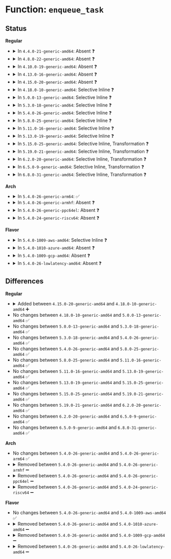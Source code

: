 # Function: <code>enqueue_task</code>

## Status
<b>Regular</b>
<ul>
<li>
<details>
<summary>In <code>4.4.0-21-generic-amd64</code>: Absent ❓</summary>

```json
{
  "name": "enqueue_task",
  "collision_type": "Unique Static",
  "inline_type": "Full",
  "funcs": [
    {
      "addr": 18446744071579540213,
      "name": "enqueue_task",
      "external": false,
      "loc": "kernel/sched/core.c:830",
      "file": "kernel/sched/core.c",
      "inline": "declared, inlined",
      "caller_inline": [
        "kernel/sched/core.c:__sched_setscheduler",
        "kernel/sched/core.c:activate_task",
        "kernel/sched/core.c:do_set_cpus_allowed",
        "kernel/sched/core.c:move_queued_task",
        "kernel/sched/core.c:rt_mutex_setprio",
        "kernel/sched/core.c:sched_setnuma",
        "kernel/sched/core.c:sched_move_task"
      ],
      "caller_func": []
    }
  ],
  "symbols": []
}
```
</details>
</li>
<li>
<details>
<summary>In <code>4.8.0-22-generic-amd64</code>: Absent ❓</summary>

```json
{
  "name": "enqueue_task",
  "collision_type": "Unique Static",
  "inline_type": "Full",
  "funcs": [
    {
      "addr": 18446744071579579017,
      "name": "enqueue_task",
      "external": false,
      "loc": "kernel/sched/core.c:748",
      "file": "kernel/sched/core.c",
      "inline": "declared, inlined",
      "caller_inline": [
        "kernel/sched/core.c:sched_move_task",
        "kernel/sched/core.c:sched_setnuma",
        "kernel/sched/core.c:__sched_setscheduler",
        "kernel/sched/core.c:rt_mutex_setprio",
        "kernel/sched/core.c:do_set_cpus_allowed",
        "kernel/sched/core.c:move_queued_task",
        "kernel/sched/core.c:activate_task"
      ],
      "caller_func": []
    }
  ],
  "symbols": []
}
```
</details>
</li>
<li>
<details>
<summary>In <code>4.10.0-19-generic-amd64</code>: Absent ❓</summary>

```json
{
  "name": "enqueue_task",
  "collision_type": "Unique Static",
  "inline_type": "Full",
  "funcs": [
    {
      "addr": 18446744071579605148,
      "name": "enqueue_task",
      "external": false,
      "loc": "kernel/sched/core.c:755",
      "file": "kernel/sched/core.c",
      "inline": "declared, inlined",
      "caller_inline": [
        "kernel/sched/core.c:sched_move_task",
        "kernel/sched/core.c:sched_setnuma",
        "kernel/sched/core.c:__sched_setscheduler",
        "kernel/sched/core.c:rt_mutex_setprio",
        "kernel/sched/core.c:do_set_cpus_allowed",
        "kernel/sched/core.c:move_queued_task",
        "kernel/sched/core.c:activate_task"
      ],
      "caller_func": []
    }
  ],
  "symbols": []
}
```
</details>
</li>
<li>
<details>
<summary>In <code>4.13.0-16-generic-amd64</code>: Absent ❓</summary>

```json
{
  "name": "enqueue_task",
  "collision_type": "Unique Static",
  "inline_type": "Full",
  "funcs": [
    {
      "addr": 18446744071579583692,
      "name": "enqueue_task",
      "external": false,
      "loc": "kernel/sched/core.c:754",
      "file": "kernel/sched/core.c",
      "inline": "declared, inlined",
      "caller_inline": [
        "kernel/sched/core.c:sched_move_task",
        "kernel/sched/core.c:sched_setnuma",
        "kernel/sched/core.c:__sched_setscheduler",
        "kernel/sched/core.c:rt_mutex_setprio",
        "kernel/sched/core.c:do_set_cpus_allowed",
        "kernel/sched/core.c:move_queued_task",
        "kernel/sched/core.c:activate_task"
      ],
      "caller_func": []
    }
  ],
  "symbols": []
}
```
</details>
</li>
<li>
<details>
<summary>In <code>4.15.0-20-generic-amd64</code>: Absent ❓</summary>

```json
{
  "name": "enqueue_task",
  "collision_type": "Unique Static",
  "inline_type": "Full",
  "funcs": [
    {
      "addr": 18446744071579613080,
      "name": "enqueue_task",
      "external": false,
      "loc": "kernel/sched/core.c:764",
      "file": "kernel/sched/core.c",
      "inline": "declared, inlined",
      "caller_inline": [
        "kernel/sched/core.c:sched_move_task",
        "kernel/sched/core.c:sched_setnuma",
        "kernel/sched/core.c:__sched_setscheduler",
        "kernel/sched/core.c:rt_mutex_setprio",
        "kernel/sched/core.c:do_set_cpus_allowed",
        "kernel/sched/core.c:activate_task"
      ],
      "caller_func": []
    }
  ],
  "symbols": []
}
```
</details>
</li>
<li>
<details>
<summary>In <code>4.18.0-10-generic-amd64</code>: Selective Inline ❓</summary>

```c
void enqueue_task(struct rq * rq, struct task_struct * p, int flags)
```

```json
{
  "name": "enqueue_task",
  "collision_type": "Unique Static",
  "inline_type": "Selective",
  "funcs": [
    {
      "addr": 18446744071579642914,
      "name": "enqueue_task",
      "external": false,
      "loc": "kernel/sched/core.c:742",
      "file": "kernel/sched/core.c",
      "inline": "declared, inlined",
      "caller_inline": [
        "kernel/sched/core.c:sched_move_task",
        "kernel/sched/core.c:sched_setnuma",
        "kernel/sched/core.c:do_set_cpus_allowed",
        "kernel/sched/core.c:activate_task"
      ],
      "caller_func": [
        "kernel/sched/core.c:__sched_setscheduler",
        "kernel/sched/core.c:rt_mutex_setprio"
      ]
    }
  ],
  "symbols": [
    {
      "addr": 18446744071579619440,
      "name": "enqueue_task",
      "section": ".text",
      "bind": "STB_LOCAL",
      "size": 147
    }
  ]
}
```
</details>
</li>
<li>
<details>
<summary>In <code>5.0.0-13-generic-amd64</code>: Selective Inline ❓</summary>

```c
void enqueue_task(struct rq * rq, struct task_struct * p, int flags)
```

```json
{
  "name": "enqueue_task",
  "collision_type": "Unique Static",
  "inline_type": "Selective",
  "funcs": [
    {
      "addr": 18446744071579662805,
      "name": "enqueue_task",
      "external": false,
      "loc": "kernel/sched/core.c:733",
      "file": "kernel/sched/core.c",
      "inline": "declared, inlined",
      "caller_inline": [
        "kernel/sched/core.c:activate_task"
      ],
      "caller_func": [
        "kernel/sched/core.c:sched_move_task",
        "kernel/sched/core.c:sched_move_task",
        "kernel/sched/core.c:sched_setnuma",
        "kernel/sched/core.c:sched_setnuma",
        "kernel/sched/core.c:__sched_setscheduler",
        "kernel/sched/core.c:rt_mutex_setprio",
        "kernel/sched/core.c:do_set_cpus_allowed",
        "kernel/sched/core.c:do_set_cpus_allowed"
      ]
    }
  ],
  "symbols": [
    {
      "addr": 18446744071579656848,
      "name": "enqueue_task",
      "section": ".text",
      "bind": "STB_LOCAL",
      "size": 260
    }
  ]
}
```
</details>
</li>
<li>
<details>
<summary>In <code>5.3.0-18-generic-amd64</code>: Selective Inline ❓</summary>

```c
void enqueue_task(struct rq * rq, struct task_struct * p, int flags)
```

```json
{
  "name": "enqueue_task",
  "collision_type": "Unique Static",
  "inline_type": "Selective",
  "funcs": [
    {
      "addr": 18446744071579713638,
      "name": "enqueue_task",
      "external": false,
      "loc": "kernel/sched/core.c:1170",
      "file": "kernel/sched/core.c",
      "inline": "declared, inlined",
      "caller_inline": [
        "kernel/sched/core.c:sched_move_task",
        "kernel/sched/core.c:sched_setnuma",
        "kernel/sched/core.c:__sched_setscheduler",
        "kernel/sched/core.c:do_set_cpus_allowed",
        "kernel/sched/core.c:activate_task"
      ],
      "caller_func": [
        "kernel/sched/core.c:rt_mutex_setprio"
      ]
    }
  ],
  "symbols": [
    {
      "addr": 18446744071579680496,
      "name": "enqueue_task",
      "section": ".text",
      "bind": "STB_LOCAL",
      "size": 696
    }
  ]
}
```
</details>
</li>
<li>
<details>
<summary>In <code>5.4.0-26-generic-amd64</code>: Selective Inline ❓</summary>

```c
void enqueue_task(struct rq * rq, struct task_struct * p, int flags)
```

```json
{
  "name": "enqueue_task",
  "collision_type": "Unique Static",
  "inline_type": "Selective",
  "funcs": [
    {
      "addr": 18446744071579755940,
      "name": "enqueue_task",
      "external": false,
      "loc": "kernel/sched/core.c:1290",
      "file": "kernel/sched/core.c",
      "inline": "declared, inlined",
      "caller_inline": [
        "kernel/sched/core.c:sched_move_task",
        "kernel/sched/core.c:sched_setnuma",
        "kernel/sched/core.c:rt_mutex_setprio",
        "kernel/sched/core.c:do_set_cpus_allowed",
        "kernel/sched/core.c:activate_task"
      ],
      "caller_func": [
        "kernel/sched/core.c:__sched_setscheduler"
      ]
    }
  ],
  "symbols": [
    {
      "addr": 18446744071579720272,
      "name": "enqueue_task",
      "section": ".text",
      "bind": "STB_LOCAL",
      "size": 900
    }
  ]
}
```
</details>
</li>
<li>
<details>
<summary>In <code>5.8.0-25-generic-amd64</code>: Selective Inline ❓</summary>

```c
void enqueue_task(struct rq * rq, struct task_struct * p, int flags)
```

```json
{
  "name": "enqueue_task",
  "collision_type": "Unique Static",
  "inline_type": "Selective",
  "funcs": [
    {
      "addr": 18446744071579789947,
      "name": "enqueue_task",
      "external": false,
      "loc": "kernel/sched/core.c:1372",
      "file": "kernel/sched/core.c",
      "inline": "declared, inlined",
      "caller_inline": [
        "kernel/sched/core.c:sched_move_task",
        "kernel/sched/core.c:sched_setnuma",
        "kernel/sched/core.c:do_set_cpus_allowed"
      ],
      "caller_func": [
        "kernel/sched/core.c:__sched_setscheduler",
        "kernel/sched/core.c:rt_mutex_setprio",
        "kernel/sched/core.c:wake_up_new_task",
        "kernel/sched/core.c:try_to_wake_up",
        "kernel/sched/core.c:sched_ttwu_pending",
        "kernel/sched/core.c:move_queued_task"
      ]
    }
  ],
  "symbols": [
    {
      "addr": 18446744071579762784,
      "name": "enqueue_task",
      "section": ".text",
      "bind": "STB_LOCAL",
      "size": 330
    }
  ]
}
```
</details>
</li>
<li>
<details>
<summary>In <code>5.11.0-16-generic-amd64</code>: Selective Inline ❓</summary>

```c
void enqueue_task(struct rq * rq, struct task_struct * p, int flags)
```

```json
{
  "name": "enqueue_task",
  "collision_type": "Unique Static",
  "inline_type": "Selective",
  "funcs": [
    {
      "addr": 18446744071579781502,
      "name": "enqueue_task",
      "external": false,
      "loc": "kernel/sched/core.c:1583",
      "file": "kernel/sched/core.c",
      "inline": "declared, inlined",
      "caller_inline": [
        "kernel/sched/core.c:sched_move_task",
        "kernel/sched/core.c:sched_setnuma",
        "kernel/sched/core.c:__do_set_cpus_allowed"
      ],
      "caller_func": [
        "kernel/sched/core.c:__sched_setscheduler",
        "kernel/sched/core.c:rt_mutex_setprio",
        "kernel/sched/core.c:wake_up_new_task",
        "kernel/sched/core.c:ttwu_do_activate",
        "kernel/sched/core.c:push_cpu_stop",
        "kernel/sched/core.c:move_queued_task"
      ]
    }
  ],
  "symbols": [
    {
      "addr": 18446744071579751616,
      "name": "enqueue_task",
      "section": ".text",
      "bind": "STB_LOCAL",
      "size": 370
    }
  ]
}
```
</details>
</li>
<li>
<details>
<summary>In <code>5.13.0-19-generic-amd64</code>: Selective Inline ❓</summary>

```c
void enqueue_task(struct rq * rq, struct task_struct * p, int flags)
```

```json
{
  "name": "enqueue_task",
  "collision_type": "Unique Static",
  "inline_type": "Selective",
  "funcs": [
    {
      "addr": 18446744071579789630,
      "name": "enqueue_task",
      "external": false,
      "loc": "kernel/sched/core.c:1593",
      "file": "kernel/sched/core.c",
      "inline": "declared, inlined",
      "caller_inline": [
        "kernel/sched/core.c:sched_move_task",
        "kernel/sched/core.c:sched_setnuma",
        "kernel/sched/core.c:__do_set_cpus_allowed"
      ],
      "caller_func": [
        "kernel/sched/core.c:__sched_setscheduler",
        "kernel/sched/core.c:rt_mutex_setprio",
        "kernel/sched/core.c:wake_up_new_task",
        "kernel/sched/core.c:ttwu_do_activate",
        "kernel/sched/core.c:push_cpu_stop",
        "kernel/sched/core.c:move_queued_task"
      ]
    }
  ],
  "symbols": [
    {
      "addr": 18446744071579758384,
      "name": "enqueue_task",
      "section": ".text",
      "bind": "STB_LOCAL",
      "size": 370
    }
  ]
}
```
</details>
</li>
<li>
<details>
<summary>In <code>5.15.0-25-generic-amd64</code>: Selective Inline, Transformation ❓</summary>

```c
void enqueue_task(struct rq * rq, struct task_struct * p, int flags)
```

```json
{
  "name": "enqueue_task",
  "collision_type": "Unique Static",
  "inline_type": "Selective",
  "funcs": [
    {
      "addr": 18446744071579885202,
      "name": "enqueue_task",
      "external": false,
      "loc": "kernel/sched/core.c:1965",
      "file": "kernel/sched/core.c",
      "inline": "declared, inlined",
      "caller_inline": [
        "kernel/sched/core.c:sched_move_task",
        "kernel/sched/core.c:sched_setnuma",
        "kernel/sched/core.c:__do_set_cpus_allowed"
      ],
      "caller_func": [
        "kernel/sched/core.c:__sched_setscheduler",
        "kernel/sched/core.c:rt_mutex_setprio",
        "kernel/sched/core.c:try_steal_cookie",
        "kernel/sched/core.c:wake_up_new_task",
        "kernel/sched/core.c:ttwu_do_activate",
        "kernel/sched/core.c:push_cpu_stop",
        "kernel/sched/core.c:move_queued_task"
      ]
    }
  ],
  "symbols": [
    {
      "addr": 18446744071579844256,
      "name": "enqueue_task",
      "section": ".text",
      "bind": "STB_LOCAL",
      "size": 398
    },
    {
      "addr": 18446744071592107280,
      "name": "enqueue_task.cold",
      "section": ".text",
      "bind": "STB_LOCAL",
      "size": 20
    }
  ]
}
```
</details>
</li>
<li>
<details>
<summary>In <code>5.19.0-21-generic-amd64</code>: Selective Inline, Transformation ❓</summary>

```c
void enqueue_task(struct rq * rq, struct task_struct * p, int flags)
```

```json
{
  "name": "enqueue_task",
  "collision_type": "Unique Static",
  "inline_type": "Selective",
  "funcs": [
    {
      "addr": 18446744071580002572,
      "name": "enqueue_task",
      "external": false,
      "loc": "kernel/sched/core.c:2061",
      "file": "kernel/sched/core.c",
      "inline": "declared, inlined",
      "caller_inline": [
        "kernel/sched/core.c:sched_move_task",
        "kernel/sched/core.c:sched_setnuma",
        "kernel/sched/core.c:set_user_nice",
        "kernel/sched/core.c:__do_set_cpus_allowed"
      ],
      "caller_func": [
        "kernel/sched/core.c:__sched_setscheduler",
        "kernel/sched/core.c:rt_mutex_setprio",
        "kernel/sched/core.c:try_steal_cookie",
        "kernel/sched/core.c:wake_up_new_task",
        "kernel/sched/core.c:ttwu_do_activate",
        "kernel/sched/core.c:push_cpu_stop",
        "kernel/sched/core.c:move_queued_task"
      ]
    }
  ],
  "symbols": [
    {
      "addr": 18446744071579960160,
      "name": "enqueue_task",
      "section": ".text",
      "bind": "STB_LOCAL",
      "size": 431
    },
    {
      "addr": 18446744071593874997,
      "name": "enqueue_task.cold",
      "section": ".text",
      "bind": "STB_LOCAL",
      "size": 21
    }
  ]
}
```
</details>
</li>
<li>
<details>
<summary>In <code>6.2.0-20-generic-amd64</code>: Selective Inline, Transformation ❓</summary>

```c
void enqueue_task(struct rq * rq, struct task_struct * p, int flags)
```

```json
{
  "name": "enqueue_task",
  "collision_type": "Unique Static",
  "inline_type": "Selective",
  "funcs": [
    {
      "addr": 18446744071580165028,
      "name": "enqueue_task",
      "external": false,
      "loc": "kernel/sched/core.c:2049",
      "file": "kernel/sched/core.c",
      "inline": "declared, inlined",
      "caller_inline": [
        "kernel/sched/core.c:sched_move_task",
        "kernel/sched/core.c:sched_setnuma",
        "kernel/sched/core.c:set_user_nice",
        "kernel/sched/core.c:__do_set_cpus_allowed"
      ],
      "caller_func": [
        "kernel/sched/core.c:__sched_setscheduler",
        "kernel/sched/core.c:rt_mutex_setprio",
        "kernel/sched/core.c:try_steal_cookie",
        "kernel/sched/core.c:wake_up_new_task",
        "kernel/sched/core.c:ttwu_do_activate",
        "kernel/sched/core.c:push_cpu_stop",
        "kernel/sched/core.c:move_queued_task"
      ]
    }
  ],
  "symbols": [
    {
      "addr": 18446744071580119856,
      "name": "enqueue_task",
      "section": ".text",
      "bind": "STB_LOCAL",
      "size": 407
    },
    {
      "addr": 18446744071595977384,
      "name": "enqueue_task.cold",
      "section": ".text",
      "bind": "STB_LOCAL",
      "size": 21
    }
  ]
}
```
</details>
</li>
<li>
<details>
<summary>In <code>6.5.0-9-generic-amd64</code>: Selective Inline, Transformation ❓</summary>

```c
void enqueue_task(struct rq * rq, struct task_struct * p, int flags)
```

```json
{
  "name": "enqueue_task",
  "collision_type": "Unique Static",
  "inline_type": "Selective",
  "funcs": [
    {
      "addr": 18446744071580213279,
      "name": "enqueue_task",
      "external": false,
      "loc": "kernel/sched/core.c:2071",
      "file": "kernel/sched/core.c",
      "inline": "declared, inlined",
      "caller_inline": [
        "kernel/sched/core.c:sched_move_task",
        "kernel/sched/core.c:sched_setnuma",
        "kernel/sched/core.c:set_user_nice",
        "kernel/sched/core.c:__do_set_cpus_allowed"
      ],
      "caller_func": [
        "kernel/sched/core.c:__sched_setscheduler",
        "kernel/sched/core.c:rt_mutex_setprio",
        "kernel/sched/core.c:try_steal_cookie",
        "kernel/sched/core.c:wake_up_new_task",
        "kernel/sched/core.c:ttwu_do_activate",
        "kernel/sched/core.c:push_cpu_stop",
        "kernel/sched/core.c:move_queued_task"
      ]
    }
  ],
  "symbols": [
    {
      "addr": 18446744071580181424,
      "name": "enqueue_task",
      "section": ".text",
      "bind": "STB_LOCAL",
      "size": 381
    },
    {
      "addr": 18446744071596495224,
      "name": "enqueue_task.cold",
      "section": ".text",
      "bind": "STB_LOCAL",
      "size": 21
    }
  ]
}
```
</details>
</li>
<li>
<details>
<summary>In <code>6.8.0-31-generic-amd64</code>: Selective Inline, Transformation ❓</summary>

```c
void enqueue_task(struct rq * rq, struct task_struct * p, int flags)
```

```json
{
  "name": "enqueue_task",
  "collision_type": "Unique Static",
  "inline_type": "Selective",
  "funcs": [
    {
      "addr": 18446744071580261981,
      "name": "enqueue_task",
      "external": false,
      "loc": "kernel/sched/core.c:2107",
      "file": "kernel/sched/core.c",
      "inline": "declared, inlined",
      "caller_inline": [
        "kernel/sched/core.c:sched_move_task",
        "kernel/sched/core.c:sched_setnuma",
        "kernel/sched/core.c:set_user_nice",
        "kernel/sched/core.c:__do_set_cpus_allowed"
      ],
      "caller_func": [
        "kernel/sched/core.c:__sched_setscheduler",
        "kernel/sched/core.c:rt_mutex_setprio",
        "kernel/sched/core.c:try_steal_cookie",
        "kernel/sched/core.c:wake_up_new_task",
        "kernel/sched/core.c:ttwu_do_activate",
        "kernel/sched/core.c:push_cpu_stop",
        "kernel/sched/core.c:move_queued_task"
      ]
    }
  ],
  "symbols": [
    {
      "addr": 18446744071580227968,
      "name": "enqueue_task",
      "section": ".text",
      "bind": "STB_LOCAL",
      "size": 381
    },
    {
      "addr": 18446744071597392027,
      "name": "enqueue_task.cold",
      "section": ".text",
      "bind": "STB_LOCAL",
      "size": 21
    }
  ]
}
```
</details>
</li>
</ul>
<b>Arch</b>
<ul>
<li>
<details>
<summary>In <code>5.4.0-26-generic-arm64</code>: ✅</summary>

```c
void enqueue_task(struct rq * rq, struct task_struct * p, int flags)
```

```json
{
  "name": "enqueue_task",
  "collision_type": "Unique Static",
  "inline_type": "No",
  "funcs": [
    {
      "addr": 18446603336490902832,
      "name": "enqueue_task",
      "external": false,
      "loc": "kernel/sched/core.c:1290",
      "file": "kernel/sched/core.c",
      "inline": "seen, unknown",
      "caller_inline": [],
      "caller_func": [
        "kernel/sched/core.c:sched_move_task",
        "kernel/sched/core.c:sched_move_task",
        "kernel/sched/core.c:sched_setnuma",
        "kernel/sched/core.c:sched_setnuma",
        "kernel/sched/core.c:__sched_setscheduler",
        "kernel/sched/core.c:rt_mutex_setprio",
        "kernel/sched/core.c:do_set_cpus_allowed",
        "kernel/sched/core.c:do_set_cpus_allowed",
        "kernel/sched/core.c:move_queued_task",
        "kernel/sched/core.c:activate_task"
      ]
    }
  ],
  "symbols": [
    {
      "addr": 18446603336490902832,
      "name": "enqueue_task",
      "section": ".text",
      "bind": "STB_LOCAL",
      "size": 740
    }
  ]
}
```
</details>
</li>
<li>
<details>
<summary>In <code>5.4.0-26-generic-armhf</code>: Absent ❓</summary>

```json
{
  "name": "enqueue_task",
  "collision_type": "Unique Static",
  "inline_type": "Full",
  "funcs": [
    {
      "addr": 3224952780,
      "name": "enqueue_task",
      "external": false,
      "loc": "kernel/sched/core.c:1290",
      "file": "kernel/sched/core.c",
      "inline": "declared, inlined",
      "caller_inline": [
        "kernel/sched/core.c:sched_move_task",
        "kernel/sched/core.c:__sched_setscheduler",
        "kernel/sched/core.c:rt_mutex_setprio",
        "kernel/sched/core.c:do_set_cpus_allowed",
        "kernel/sched/core.c:move_queued_task",
        "kernel/sched/core.c:activate_task"
      ],
      "caller_func": []
    }
  ],
  "symbols": []
}
```
</details>
</li>
<li>
<details>
<summary>In <code>5.4.0-26-generic-ppc64el</code>: Absent ❓</summary>

```json
{
  "name": "enqueue_task",
  "collision_type": "Unique Static",
  "inline_type": "Full",
  "funcs": [
    {
      "addr": 13835058055283790288,
      "name": "enqueue_task",
      "external": false,
      "loc": "kernel/sched/core.c:1290",
      "file": "kernel/sched/core.c",
      "inline": "declared, inlined",
      "caller_inline": [
        "kernel/sched/core.c:sched_move_task",
        "kernel/sched/core.c:sched_setnuma",
        "kernel/sched/core.c:__sched_setscheduler",
        "kernel/sched/core.c:rt_mutex_setprio",
        "kernel/sched/core.c:do_set_cpus_allowed",
        "kernel/sched/core.c:move_queued_task",
        "kernel/sched/core.c:activate_task"
      ],
      "caller_func": []
    }
  ],
  "symbols": []
}
```
</details>
</li>
<li>
<details>
<summary>In <code>5.4.0-24-generic-riscv64</code>: Absent ❓</summary>

```json
{
  "name": "enqueue_task",
  "collision_type": "Unique Static",
  "inline_type": "Full",
  "funcs": [
    {
      "addr": 18446743936271568278,
      "name": "enqueue_task",
      "external": false,
      "loc": "kernel/sched/core.c:1290",
      "file": "kernel/sched/core.c",
      "inline": "declared, inlined",
      "caller_inline": [
        "kernel/sched/core.c:sched_move_task",
        "kernel/sched/core.c:__sched_setscheduler",
        "kernel/sched/core.c:rt_mutex_setprio",
        "kernel/sched/core.c:do_set_cpus_allowed",
        "kernel/sched/core.c:move_queued_task",
        "kernel/sched/core.c:activate_task"
      ],
      "caller_func": []
    }
  ],
  "symbols": []
}
```
</details>
</li>
</ul>
<b>Flavor</b>
<ul>
<li>
<details>
<summary>In <code>5.4.0-1009-aws-amd64</code>: Selective Inline ❓</summary>

```c
void enqueue_task(struct rq * rq, struct task_struct * p, int flags)
```

```json
{
  "name": "enqueue_task",
  "collision_type": "Unique Static",
  "inline_type": "Selective",
  "funcs": [
    {
      "addr": 18446744071579731860,
      "name": "enqueue_task",
      "external": false,
      "loc": "kernel/sched/core.c:1290",
      "file": "kernel/sched/core.c",
      "inline": "declared, inlined",
      "caller_inline": [
        "kernel/sched/core.c:sched_move_task",
        "kernel/sched/core.c:sched_setnuma",
        "kernel/sched/core.c:__sched_setscheduler",
        "kernel/sched/core.c:do_set_cpus_allowed",
        "kernel/sched/core.c:activate_task"
      ],
      "caller_func": [
        "kernel/sched/core.c:rt_mutex_setprio"
      ]
    }
  ],
  "symbols": [
    {
      "addr": 18446744071579696464,
      "name": "enqueue_task",
      "section": ".text",
      "bind": "STB_LOCAL",
      "size": 902
    }
  ]
}
```
</details>
</li>
<li>
<details>
<summary>In <code>5.4.0-1010-azure-amd64</code>: Absent ❓</summary>

```json
{
  "name": "enqueue_task",
  "collision_type": "Unique Static",
  "inline_type": "Full",
  "funcs": [
    {
      "addr": 18446744071579660708,
      "name": "enqueue_task",
      "external": false,
      "loc": "kernel/sched/core.c:1290",
      "file": "kernel/sched/core.c",
      "inline": "declared, inlined",
      "caller_inline": [
        "kernel/sched/core.c:sched_move_task",
        "kernel/sched/core.c:sched_setnuma",
        "kernel/sched/core.c:__sched_setscheduler",
        "kernel/sched/core.c:rt_mutex_setprio",
        "kernel/sched/core.c:do_set_cpus_allowed",
        "kernel/sched/core.c:activate_task"
      ],
      "caller_func": []
    }
  ],
  "symbols": []
}
```
</details>
</li>
<li>
<details>
<summary>In <code>5.4.0-1009-gcp-amd64</code>: Absent ❓</summary>

```json
{
  "name": "enqueue_task",
  "collision_type": "Unique Static",
  "inline_type": "Full",
  "funcs": [
    {
      "addr": 18446744071579717280,
      "name": "enqueue_task",
      "external": false,
      "loc": "kernel/sched/core.c:1290",
      "file": "kernel/sched/core.c",
      "inline": "declared, inlined",
      "caller_inline": [
        "kernel/sched/core.c:sched_move_task",
        "kernel/sched/core.c:sched_setnuma",
        "kernel/sched/core.c:__sched_setscheduler",
        "kernel/sched/core.c:rt_mutex_setprio",
        "kernel/sched/core.c:do_set_cpus_allowed",
        "kernel/sched/core.c:activate_task"
      ],
      "caller_func": []
    }
  ],
  "symbols": []
}
```
</details>
</li>
<li>
<details>
<summary>In <code>5.4.0-26-lowlatency-amd64</code>: Absent ❓</summary>

```json
{
  "name": "enqueue_task",
  "collision_type": "Unique Static",
  "inline_type": "Full",
  "funcs": [
    {
      "addr": 18446744071579763570,
      "name": "enqueue_task",
      "external": false,
      "loc": "kernel/sched/core.c:1290",
      "file": "kernel/sched/core.c",
      "inline": "declared, inlined",
      "caller_inline": [
        "kernel/sched/core.c:sched_move_task",
        "kernel/sched/core.c:sched_setnuma",
        "kernel/sched/core.c:__sched_setscheduler",
        "kernel/sched/core.c:rt_mutex_setprio",
        "kernel/sched/core.c:do_set_cpus_allowed",
        "kernel/sched/core.c:activate_task"
      ],
      "caller_func": []
    }
  ],
  "symbols": []
}
```
</details>
</li>
</ul>

## Differences
<b>Regular</b>
<ul>
<li>
<details>
<summary>Added between <code>4.15.0-20-generic-amd64</code> and <code>4.18.0-10-generic-amd64</code> ➕</summary>

```c
void enqueue_task(struct rq * rq, struct task_struct * p, int flags)
```
</details>
</li>
<li>
No changes between <code>4.18.0-10-generic-amd64</code> and <code>5.0.0-13-generic-amd64</code> ✅
</li>
<li>
No changes between <code>5.0.0-13-generic-amd64</code> and <code>5.3.0-18-generic-amd64</code> ✅
</li>
<li>
No changes between <code>5.3.0-18-generic-amd64</code> and <code>5.4.0-26-generic-amd64</code> ✅
</li>
<li>
No changes between <code>5.4.0-26-generic-amd64</code> and <code>5.8.0-25-generic-amd64</code> ✅
</li>
<li>
No changes between <code>5.8.0-25-generic-amd64</code> and <code>5.11.0-16-generic-amd64</code> ✅
</li>
<li>
No changes between <code>5.11.0-16-generic-amd64</code> and <code>5.13.0-19-generic-amd64</code> ✅
</li>
<li>
No changes between <code>5.13.0-19-generic-amd64</code> and <code>5.15.0-25-generic-amd64</code> ✅
</li>
<li>
No changes between <code>5.15.0-25-generic-amd64</code> and <code>5.19.0-21-generic-amd64</code> ✅
</li>
<li>
No changes between <code>5.19.0-21-generic-amd64</code> and <code>6.2.0-20-generic-amd64</code> ✅
</li>
<li>
No changes between <code>6.2.0-20-generic-amd64</code> and <code>6.5.0-9-generic-amd64</code> ✅
</li>
<li>
No changes between <code>6.5.0-9-generic-amd64</code> and <code>6.8.0-31-generic-amd64</code> ✅
</li>
</ul>
<b>Arch</b>
<ul>
<li>
No changes between <code>5.4.0-26-generic-amd64</code> and <code>5.4.0-26-generic-arm64</code> ✅
</li>
<li>
<details>
<summary>Removed between <code>5.4.0-26-generic-amd64</code> and <code>5.4.0-26-generic-armhf</code> ➖</summary>

```c
void enqueue_task(struct rq * rq, struct task_struct * p, int flags)
```
</details>
</li>
<li>
<details>
<summary>Removed between <code>5.4.0-26-generic-amd64</code> and <code>5.4.0-26-generic-ppc64el</code> ➖</summary>

```c
void enqueue_task(struct rq * rq, struct task_struct * p, int flags)
```
</details>
</li>
<li>
<details>
<summary>Removed between <code>5.4.0-26-generic-amd64</code> and <code>5.4.0-24-generic-riscv64</code> ➖</summary>

```c
void enqueue_task(struct rq * rq, struct task_struct * p, int flags)
```
</details>
</li>
</ul>
<b>Flavor</b>
<ul>
<li>
No changes between <code>5.4.0-26-generic-amd64</code> and <code>5.4.0-1009-aws-amd64</code> ✅
</li>
<li>
<details>
<summary>Removed between <code>5.4.0-26-generic-amd64</code> and <code>5.4.0-1010-azure-amd64</code> ➖</summary>

```c
void enqueue_task(struct rq * rq, struct task_struct * p, int flags)
```
</details>
</li>
<li>
<details>
<summary>Removed between <code>5.4.0-26-generic-amd64</code> and <code>5.4.0-1009-gcp-amd64</code> ➖</summary>

```c
void enqueue_task(struct rq * rq, struct task_struct * p, int flags)
```
</details>
</li>
<li>
<details>
<summary>Removed between <code>5.4.0-26-generic-amd64</code> and <code>5.4.0-26-lowlatency-amd64</code> ➖</summary>

```c
void enqueue_task(struct rq * rq, struct task_struct * p, int flags)
```
</details>
</li>
</ul>
